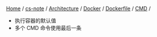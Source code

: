 [Home](https://mengxianbin.github.io) /
[cs-note](https://mengxianbin.github.io/cs-note/content) /
[Architecture](https://mengxianbin.github.io/cs-note/content/Architecture) /
[Docker](https://mengxianbin.github.io/cs-note/content/Architecture/Docker) /
[Dockerfile](https://mengxianbin.github.io/cs-note/content/Architecture/Docker/Dockerfile) /
[CMD](https://mengxianbin.github.io/cs-note/content/Architecture/Docker/Dockerfile/CMD) /

* 执行容器的默认值
* 多个 CMD 命令使用最后一条